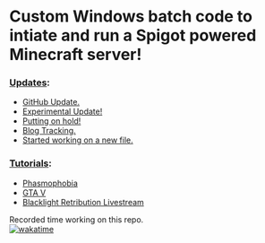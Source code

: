 # Custom Windows batch code to intiate and run a Spigot powered Minecraft server!

### [Updates](https://www.myeasyserver.xyz/blog2):
<!-- Blog: -->
<!-- BLOG:START -->
- [GitHub Update.](https://www.myeasyserver.xyz/blog/github-update)
- [Experimental Update!](https://www.myeasyserver.xyz/blog/experimental-update)
- [Putting on hold!](https://www.myeasyserver.xyz/blog/putting-on-hold)
- [Blog Tracking.](https://www.myeasyserver.xyz/blog/blog-tracking)
- [Started working on a new file.](https://www.myeasyserver.xyz/blog/new-file)
<!-- BLOG:END -->

### [Tutorials](https://www.youtube.com/channel/UCt04NKIHCuVgYeE8-V6K9ww):
<!-- YOUTUBE:START -->
- [Phasmophobia](https://www.youtube.com/watch?v=50y1qUDf7K0)
- [GTA V](https://www.youtube.com/watch?v=RiXR2d591XA)
- [Blacklight Retribution Livestream](https://www.youtube.com/watch?v=mIqi1Ih45rc)
<!-- YOUTUBE:END -->

Recorded time working on this repo.\
[![wakatime](https://wakatime.com/badge/github/mk5912/SpigotServerCodes.svg)](https://wakatime.com/badge/github/mk5912/SpigotServerCodes)
